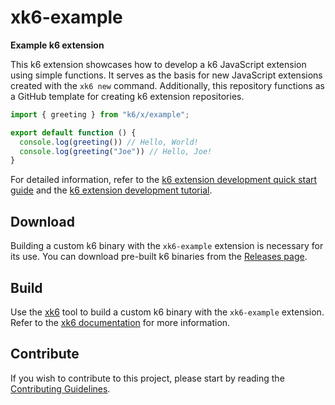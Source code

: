 # xk6-example

**Example k6 extension**

This k6 extension showcases how to develop a k6 JavaScript extension using simple functions. It serves as the basis for new JavaScript extensions created with the `xk6 new` command. Additionally, this repository functions as a GitHub template for creating k6 extension repositories.


```javascript file=script.js
import { greeting } from "k6/x/example";

export default function () {
  console.log(greeting()) // Hello, World!
  console.log(greeting("Joe")) // Hello, Joe!
}
```

For detailed information, refer to the [k6 extension development quick start guide](https://github.com/grafana/xk6/wiki/k6-extension-development-quick-start-guide) and the [k6 extension development tutorial](https://github.com/grafana/xk6/wiki/k6-extension-development-tutorial).

## Download

Building a custom k6 binary with the `xk6-example` extension is necessary for its use. You can download pre-built k6 binaries from the [Releases page](https://github.com/grafana/xk6-example/releases/).

## Build

Use the [xk6](https://github.com/grafana/xk6) tool to build a custom k6 binary with the `xk6-example` extension. Refer to the [xk6 documentation](https://github.com/grafana/xk6) for more information.

## Contribute

If you wish to contribute to this project, please start by reading the [Contributing Guidelines](CONTRIBUTING.md).
